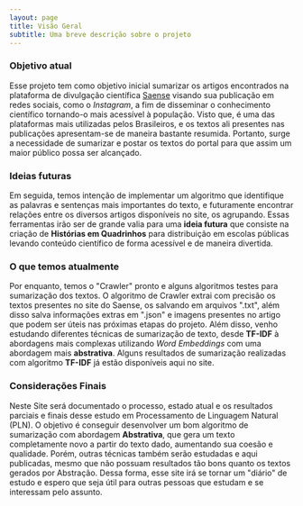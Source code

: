 ```yaml
---
layout: page
title: Visão Geral
subtitle: Uma breve descrição sobre o projeto
---
```


### **Objetivo atual**
Esse projeto tem como objetivo inicial sumarizar os artigos encontrados na plataforma de divulgação científica [Saense](https://saense.com.br/) visando sua publicação em redes sociais, como o *Instagram*, a fim de disseminar o conhecimento científico tornando-o mais acessível à população. Visto que, é uma das plataformas mais utilizadas pelos Brasileiros, e os textos ali presentes nas publicações apresentam-se de maneira bastante resumida. Portanto, surge a necessidade de sumarizar e postar os textos do portal para que assim um maior público possa ser alcançado.

### **Ideias futuras**
Em seguida, temos intenção de implementar um algoritmo que identifique as palavras e sentenças mais importantes do texto, e futuramente encontrar relações entre os diversos artigos disponíveis no site, os agrupando.
Essas ferramentas irão ser de grande valia para uma **ideia futura** que consiste na criação de **Histórias em Quadrinhos** para distribuição em escolas públicas levando conteúdo científico de forma acessível e de maneira divertida.

### **O que temos atualmente**
Por enquanto, temos o "Crawler" pronto e alguns algoritmos testes para sumarização dos textos. O algoritmo de Crawler extrai com precisão os textos presentes no site do Saense, os salvando em arquivos ".txt", além disso salva informações extras em ".json" e imagens presentes no artigo que podem ser úteis nas próximas etapas do projeto.
Além disso, venho estudando diferentes técnicas de sumarização de texto, desde **TF-IDF** à abordagens mais complexas utilizando *Word Embeddings* com uma abordagem mais **abstrativa**. Alguns resultados de sumarização realizadas com algoritmo **TF-IDF** já estão disponíveis aqui no site.

### **Considerações Finais**
Neste Site será documentado o processo, estado atual e os resultados parciais e finais desse estudo em Processamento de Linguagem Natural (PLN). O objetivo é conseguir desenvolver um bom algoritmo de sumarização com abordagem **Abstrativa**, que gera um texto completamente novo a partir do texto dado, aumentando sua coesão e qualidade. Porém, outras técnicas também serão estudadas e aqui publicadas, mesmo que não possuam resultados tão bons quanto os textos gerados por Abstração. Dessa forma, esse site irá se tornar um "diário" de estudo e espero que seja útil para outras pessoas que estudam e se interessam pelo assunto. 
